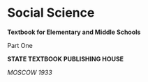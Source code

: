 
# Social Science
**Textbook for Elementary and Middle Schools**

Part One

**STATE TEXTBOOK PUBLISHING HOUSE**

*MOSCOW 1933*
